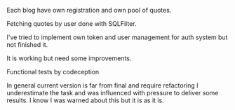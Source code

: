 Each blog have own registration and own pool of quotes.

Fetching quotes by user done with SQLFilter.

I've tried to implement own token and user management for auth system but not finished it.

It is working but need some improvements.

Functional tests by codeception

In general current version is far from final and require refactoring
I underestimate the task and was influenced with pressure to deliver some results.
I know I was warned about this but it is as it is.
